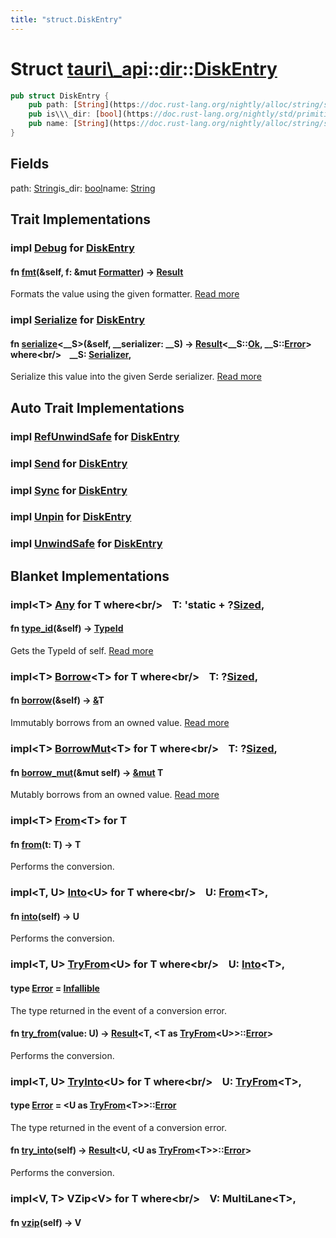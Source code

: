 ```yaml
---
title: "struct.DiskEntry"
---
```


Struct [tauri\\\_api](/api/rust/tauri\_api/../index.html)::[dir](/api/rust/tauri\_api/index.html)::[DiskEntry](/api/rust/tauri\_api/)
=====================================================================================================================================

```rust
pub struct DiskEntry {
    pub path: [String](https://doc.rust-lang.org/nightly/alloc/string/struct.String.html "struct alloc::string::String"),
    pub is\\\_dir: [bool](https://doc.rust-lang.org/nightly/std/primitive.bool.html),
    pub name: [String](https://doc.rust-lang.org/nightly/alloc/string/struct.String.html "struct alloc::string::String"),
}
```

Fields
------

<span>path: [String](https://doc.rust-lang.org/nightly/alloc/string/struct.String.html "struct alloc::string::String")</span><span>is\_dir: [bool](https://doc.rust-lang.org/nightly/std/primitive.bool.html)</span><span>name: [String](https://doc.rust-lang.org/nightly/alloc/string/struct.String.html "struct alloc::string::String")</span>

Trait Implementations
---------------------

### <span>impl [Debug](https://doc.rust-lang.org/nightly/core/fmt/trait.Debug.html "trait core::fmt::Debug") for [DiskEntry](/api/rust/tauri\_api/../../tauri\_api/dir/struct.DiskEntry.html "struct tauri\_api::dir::DiskEntry")</span>

#### <span>fn [fmt](https://doc.rust-lang.org/nightly/core/fmt/trait.Debug.html#tymethod.fmt)(&self, f: &mut [Formatter](https://doc.rust-lang.org/nightly/core/fmt/struct.Formatter.html "struct core::fmt::Formatter")) -&gt; [Result](https://doc.rust-lang.org/nightly/core/fmt/type.Result.html "type core::fmt::Result")</span>

Formats the value using the given formatter. [Read more](https://doc.rust-lang.org/nightly/core/fmt/trait.Debug.html#tymethod.fmt)

### <span>impl [Serialize](https://docs.rs/serde/1.0.104/serde/ser/trait.Serialize.html "trait serde::ser::Serialize") for [DiskEntry](/api/rust/tauri\_api/../../tauri\_api/dir/struct.DiskEntry.html "struct tauri\_api::dir::DiskEntry")</span>

#### <span>fn [serialize](https://docs.rs/serde/1.0.104/serde/ser/trait.Serialize.html#tymethod.serialize)&lt;\_\_S&gt;(&self, \_\_serializer: \_\_S) -&gt; [Result](https://doc.rust-lang.org/nightly/core/result/enum.Result.html "enum core::result::Result")&lt;\_\_S::[Ok](https://docs.rs/serde/1.0.104/serde/ser/trait.Serializer.html#associatedtype.Ok "type serde::ser::Serializer::Ok"), \_\_S::[Error](https://docs.rs/serde/1.0.104/serde/ser/trait.Serializer.html#associatedtype.Error "type serde::ser::Serializer::Error")&gt; where&lt;br/&gt;    \_\_S: [Serializer](https://docs.rs/serde/1.0.104/serde/ser/trait.Serializer.html "trait serde::ser::Serializer"),</span> 

Serialize this value into the given Serde serializer. [Read more](https://docs.rs/serde/1.0.104/serde/ser/trait.Serialize.html#tymethod.serialize)

Auto Trait Implementations
--------------------------

### <span>impl [RefUnwindSafe](https://doc.rust-lang.org/nightly/std/panic/trait.RefUnwindSafe.html "trait std::panic::RefUnwindSafe") for [DiskEntry](/api/rust/tauri\_api/../../tauri\_api/dir/struct.DiskEntry.html "struct tauri\_api::dir::DiskEntry")</span>

### <span>impl [Send](https://doc.rust-lang.org/nightly/core/marker/trait.Send.html "trait core::marker::Send") for [DiskEntry](/api/rust/tauri\_api/../../tauri\_api/dir/struct.DiskEntry.html "struct tauri\_api::dir::DiskEntry")</span>

### <span>impl [Sync](https://doc.rust-lang.org/nightly/core/marker/trait.Sync.html "trait core::marker::Sync") for [DiskEntry](/api/rust/tauri\_api/../../tauri\_api/dir/struct.DiskEntry.html "struct tauri\_api::dir::DiskEntry")</span>

### <span>impl [Unpin](https://doc.rust-lang.org/nightly/core/marker/trait.Unpin.html "trait core::marker::Unpin") for [DiskEntry](/api/rust/tauri\_api/../../tauri\_api/dir/struct.DiskEntry.html "struct tauri\_api::dir::DiskEntry")</span>

### <span>impl [UnwindSafe](https://doc.rust-lang.org/nightly/std/panic/trait.UnwindSafe.html "trait std::panic::UnwindSafe") for [DiskEntry](/api/rust/tauri\_api/../../tauri\_api/dir/struct.DiskEntry.html "struct tauri\_api::dir::DiskEntry")</span>

Blanket Implementations
-----------------------

### <span>impl&lt;T&gt; [Any](https://doc.rust-lang.org/nightly/core/any/trait.Any.html "trait core::any::Any") for T where&lt;br/&gt;    T: 'static + ?[Sized](https://doc.rust-lang.org/nightly/core/marker/trait.Sized.html "trait core::marker::Sized"),</span> 

#### <span>fn [type\_id](https://doc.rust-lang.org/nightly/core/any/trait.Any.html#tymethod.type\_id)(&self) -&gt; [TypeId](https://doc.rust-lang.org/nightly/core/any/struct.TypeId.html "struct core::any::TypeId")</span>

Gets the <span>TypeId</span> of <span>self</span>. [Read more](https://doc.rust-lang.org/nightly/core/any/trait.Any.html#tymethod.type\_id)

### <span>impl&lt;T&gt; [Borrow](https://doc.rust-lang.org/nightly/core/borrow/trait.Borrow.html "trait core::borrow::Borrow")&lt;T&gt; for T where&lt;br/&gt;    T: ?[Sized](https://doc.rust-lang.org/nightly/core/marker/trait.Sized.html "trait core::marker::Sized"),</span> 

#### <span>fn [borrow](https://doc.rust-lang.org/nightly/core/borrow/trait.Borrow.html#tymethod.borrow)(&self) -&gt; [&](https://doc.rust-lang.org/nightly/std/primitive.reference.html)T</span>

Immutably borrows from an owned value. [Read more](https://doc.rust-lang.org/nightly/core/borrow/trait.Borrow.html#tymethod.borrow)

### <span>impl&lt;T&gt; [BorrowMut](https://doc.rust-lang.org/nightly/core/borrow/trait.BorrowMut.html "trait core::borrow::BorrowMut")&lt;T&gt; for T where&lt;br/&gt;    T: ?[Sized](https://doc.rust-lang.org/nightly/core/marker/trait.Sized.html "trait core::marker::Sized"),</span> 

#### <span>fn [borrow\_mut](https://doc.rust-lang.org/nightly/core/borrow/trait.BorrowMut.html#tymethod.borrow\_mut)(&mut self) -&gt; [&mut](https://doc.rust-lang.org/nightly/std/primitive.reference.html) T</span>

Mutably borrows from an owned value. [Read more](https://doc.rust-lang.org/nightly/core/borrow/trait.BorrowMut.html#tymethod.borrow\_mut)

### <span>impl&lt;T&gt; [From](https://doc.rust-lang.org/nightly/core/convert/trait.From.html "trait core::convert::From")&lt;T&gt; for T</span>

#### <span>fn [from](https://doc.rust-lang.org/nightly/core/convert/trait.From.html#tymethod.from)(t: T) -&gt; T</span>

Performs the conversion.

### <span>impl&lt;T, U&gt; [Into](https://doc.rust-lang.org/nightly/core/convert/trait.Into.html "trait core::convert::Into")&lt;U&gt; for T where&lt;br/&gt;    U: [From](https://doc.rust-lang.org/nightly/core/convert/trait.From.html "trait core::convert::From")&lt;T&gt;,</span> 

#### <span>fn [into](https://doc.rust-lang.org/nightly/core/convert/trait.Into.html#tymethod.into)(self) -&gt; U</span>

Performs the conversion.

### <span>impl&lt;T, U&gt; [TryFrom](https://doc.rust-lang.org/nightly/core/convert/trait.TryFrom.html "trait core::convert::TryFrom")&lt;U&gt; for T where&lt;br/&gt;    U: [Into](https://doc.rust-lang.org/nightly/core/convert/trait.Into.html "trait core::convert::Into")&lt;T&gt;,</span> 

#### <span>type [Error](https://doc.rust-lang.org/nightly/core/convert/trait.TryFrom.html#associatedtype.Error) = [Infallible](https://doc.rust-lang.org/nightly/core/convert/enum.Infallible.html "enum core::convert::Infallible")</span>

The type returned in the event of a conversion error.

#### <span>fn [try\_from](https://doc.rust-lang.org/nightly/core/convert/trait.TryFrom.html#tymethod.try\_from)(value: U) -&gt; [Result](https://doc.rust-lang.org/nightly/core/result/enum.Result.html "enum core::result::Result")&lt;T, &lt;T as [TryFrom](https://doc.rust-lang.org/nightly/core/convert/trait.TryFrom.html "trait core::convert::TryFrom")&lt;U&gt;&gt;::[Error](https://doc.rust-lang.org/nightly/core/convert/trait.TryFrom.html#associatedtype.Error "type core::convert::TryFrom::Error")&gt;</span>

Performs the conversion.

### <span>impl&lt;T, U&gt; [TryInto](https://doc.rust-lang.org/nightly/core/convert/trait.TryInto.html "trait core::convert::TryInto")&lt;U&gt; for T where&lt;br/&gt;    U: [TryFrom](https://doc.rust-lang.org/nightly/core/convert/trait.TryFrom.html "trait core::convert::TryFrom")&lt;T&gt;,</span> 

#### <span>type [Error](https://doc.rust-lang.org/nightly/core/convert/trait.TryInto.html#associatedtype.Error) = &lt;U as [TryFrom](https://doc.rust-lang.org/nightly/core/convert/trait.TryFrom.html "trait core::convert::TryFrom")&lt;T&gt;&gt;::[Error](https://doc.rust-lang.org/nightly/core/convert/trait.TryFrom.html#associatedtype.Error "type core::convert::TryFrom::Error")</span>

The type returned in the event of a conversion error.

#### <span>fn [try\_into](https://doc.rust-lang.org/nightly/core/convert/trait.TryInto.html#tymethod.try\_into)(self) -&gt; [Result](https://doc.rust-lang.org/nightly/core/result/enum.Result.html "enum core::result::Result")&lt;U, &lt;U as [TryFrom](https://doc.rust-lang.org/nightly/core/convert/trait.TryFrom.html "trait core::convert::TryFrom")&lt;T&gt;&gt;::[Error](https://doc.rust-lang.org/nightly/core/convert/trait.TryFrom.html#associatedtype.Error "type core::convert::TryFrom::Error")&gt;</span>

Performs the conversion.

### <span>impl&lt;V, T&gt; VZip&lt;V&gt; for T where&lt;br/&gt;    V: MultiLane&lt;T&gt;,</span> 

#### <span>fn [vzip](/api/rust/tauri\_api/about:blank#method.vzip)(self) -&gt; V</span>
      